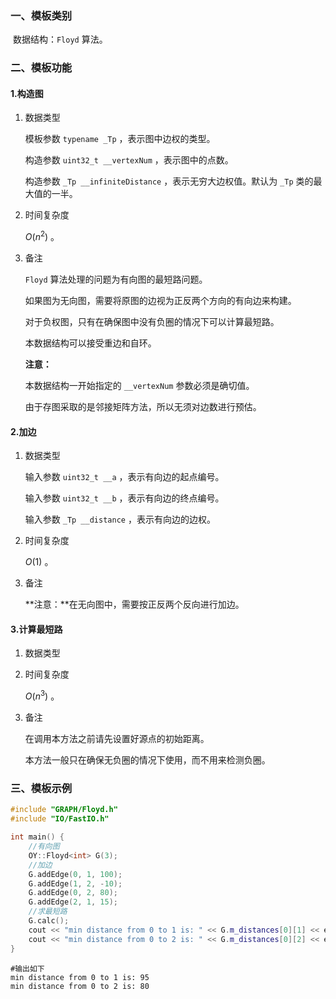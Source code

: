 ### 一、模板类别

​	数据结构：`Floyd` 算法。

### 二、模板功能

#### 1.构造图

1. 数据类型

   模板参数 `typename _Tp` ，表示图中边权的类型。

   构造参数 `uint32_t __vertexNum`​ ，表示图中的点数。

   构造参数 `_Tp __infiniteDistance` ，表示无穷大边权值。默认为 `_Tp` 类的最大值的一半。

2. 时间复杂度

   $O(n^2)$ 。

3. 备注

   `Floyd` 算法处理的问题为有向图的最短路问题。

   如果图为无向图，需要将原图的边视为正反两个方向的有向边来构建。
   
   对于负权图，只有在确保图中没有负圈的情况下可以计算最短路。

   本数据结构可以接受重边和自环。
   
   **注意：**
   
   本数据结构一开始指定的 `__vertexNum` 参数必须是确切值。
   
   由于存图采取的是邻接矩阵方法，所以无须对边数进行预估。

#### 2.加边

1. 数据类型

   输入参数 `uint32_t __a`​ ，表示有向边的起点编号。

   输入参数 `uint32_t __b` ，表示有向边的终点编号。

   输入参数 `_Tp __distance` ，表示有向边的边权。

2. 时间复杂度

   $O(1)$ 。

3. 备注

   **注意：**在无向图中，需要按正反两个反向进行加边。

#### 3.计算最短路

1. 数据类型

2. 时间复杂度

   $O(n^3)$ 。

3. 备注

   在调用本方法之前请先设置好源点的初始距离。

   本方法一般只在确保无负圈的情况下使用，而不用来检测负圈。

### 三、模板示例

```c++
#include "GRAPH/Floyd.h"
#include "IO/FastIO.h"

int main() {
    //有向图
    OY::Floyd<int> G(3);
    //加边
    G.addEdge(0, 1, 100);
    G.addEdge(1, 2, -10);
    G.addEdge(0, 2, 80);
    G.addEdge(2, 1, 15);
    //求最短路
    G.calc();
    cout << "min distance from 0 to 1 is: " << G.m_distances[0][1] << endl;
    cout << "min distance from 0 to 2 is: " << G.m_distances[0][2] << endl;
}
```

```
#输出如下
min distance from 0 to 1 is: 95
min distance from 0 to 2 is: 80

```

